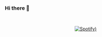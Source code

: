 ### Hi there 👋

<!--
**goncalomf20/goncalomf20** is a ✨ _special_ ✨ repository because its `README.md` (this file) appears on your GitHub profile.

Here are some ideas to get you started:

- 🔭 I’m currently working on ...
- 🌱 I’m currently learning ...
- 👯 I’m looking to collaborate on ...
- 🤔 I’m looking for help with ...
- 💬 Ask me about ...
- 📫 How to reach me: ...
- 😄 Pronouns: ...
- ⚡ Fun fact: ...
-->



&nbsp;<div align="center">
  [![Spotify](https://forked-playlist-setup-icqk-4tw8gigxg-goncalomf20.vercel.app/api/spotify/?background_color=0d1117&border_color=ffffff))](https://open.spotify.com/user/11182891479)
</div>
